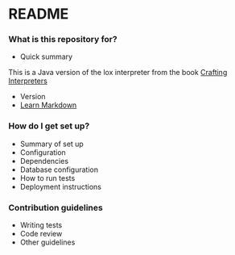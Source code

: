 # README #

### What is this repository for? ###

* Quick summary

This is a Java version of the lox interpreter from the book [Crafting Interpreters](http://www.craftinginterpreters.com/introduction.html)

* Version
* [Learn Markdown](https://bitbucket.org/tutorials/markdowndemo)

### How do I get set up? ###

* Summary of set up
* Configuration
* Dependencies
* Database configuration
* How to run tests
* Deployment instructions

### Contribution guidelines ###

* Writing tests
* Code review
* Other guidelines